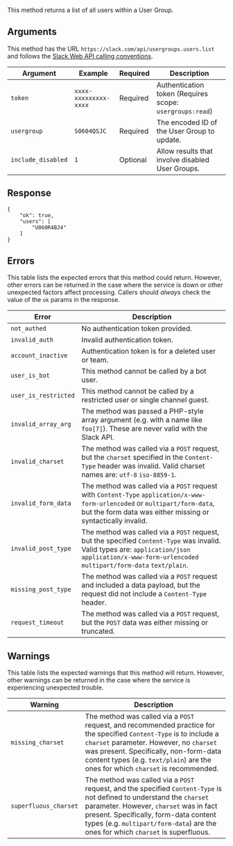 This method returns a list of all users within a User Group.

## Arguments

This method has the URL `https://slack.com/api/usergroups.users.list` and follows the [Slack Web API calling conventions](/web#basics).

| Argument | Example | Required | Description |
| --- | --- | --- | --- |
| `token` | `xxxx-xxxxxxxxx-xxxx` | Required | Authentication token (Requires scope: `usergroups:read`) |
| `usergroup` | `S0604QSJC` | Required | The encoded ID of the User Group to update. |
| `include_disabled` | `1` | Optional | Allow results that involve disabled User Groups. |

## Response

```
{
    "ok": true,
    "users": [
        "U060R4BJ4"
    ]
}
```

## Errors

This table lists the expected errors that this method could return. However, other errors can be returned in the case where the service is down or other unexpected factors affect processing. Callers should _always_ check the value of the `ok` params in the response.

| Error | Description |
| --- | --- |
| `not_authed` | No authentication token provided. |
| `invalid_auth` | Invalid authentication token. |
| `account_inactive` | Authentication token is for a deleted user or team. |
| `user_is_bot` | This method cannot be called by a bot user. |
| `user_is_restricted` | This method cannot be called by a restricted user or single channel guest. |
| `invalid_array_arg` | The method was passed a PHP-style array argument (e.g. with a name like `foo[7]`). These are never valid with the Slack API. |
| `invalid_charset` | The method was called via a `POST` request, but the `charset` specified in the `Content-Type` header was invalid. Valid charset names are: `utf-8` `iso-8859-1`. |
| `invalid_form_data` | The method was called via a `POST` request with `Content-Type` `application/x-www-form-urlencoded` or `multipart/form-data`, but the form data was either missing or syntactically invalid. |
| `invalid_post_type` | The method was called via a `POST` request, but the specified `Content-Type` was invalid. Valid types are: `application/json` `application/x-www-form-urlencoded` `multipart/form-data` `text/plain`. |
| `missing_post_type` | The method was called via a `POST` request and included a data payload, but the request did not include a `Content-Type` header. |
| `request_timeout` | The method was called via a `POST` request, but the `POST` data was either missing or truncated. |

## Warnings

This table lists the expected warnings that this method will return. However, other warnings can be returned in the case where the service is experiencing unexpected trouble.

| Warning | Description |
| --- | --- |
| `missing_charset` | The method was called via a `POST` request, and recommended practice for the specified `Content-Type` is to include a `charset` parameter. However, no `charset` was present. Specifically, non-form-data content types (e.g. `text/plain`) are the ones for which `charset` is recommended. |
| `superfluous_charset` | The method was called via a `POST` request, and the specified `Content-Type` is not defined to understand the `charset` parameter. However, `charset` was in fact present. Specifically, form-data content types (e.g. `multipart/form-data`) are the ones for which `charset` is superfluous. |

